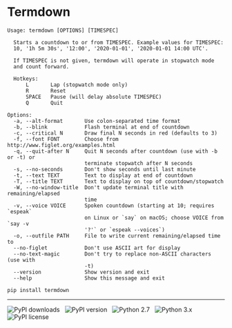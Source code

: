 # Termdown

```
Usage: termdown [OPTIONS] [TIMESPEC]

  Starts a countdown to or from TIMESPEC. Example values for TIMESPEC:
  10, '1h 5m 30s', '12:00', '2020-01-01', '2020-01-01 14:00 UTC'.

  If TIMESPEC is not given, termdown will operate in stopwatch mode
  and count forward.

  Hotkeys:
      L       Lap (stopwatch mode only)
      R       Reset
      SPACE   Pause (will delay absolute TIMESPEC)
      Q       Quit

Options:
  -a, --alt-format       Use colon-separated time format
  -b, --blink            Flash terminal at end of countdown
  -c, --critical N       Draw final N seconds in red (defaults to 3)
  -f, --font FONT        Choose from http://www.figlet.org/examples.html
  -q, --quit-after N     Quit N seconds after countdown (use with -b or -t) or
                         terminate stopwatch after N seconds
  -s, --no-seconds       Don't show seconds until last minute
  -t, --text TEXT        Text to display at end of countdown
  -T, --title TEXT       Text to display on top of countdown/stopwatch
  -W, --no-window-title  Don't update terminal title with remaining/elapsed
                         time
  -v, --voice VOICE      Spoken countdown (starting at 10; requires `espeak`
                         on Linux or `say` on macOS; choose VOICE from `say -v
                         '?'` or `espeak --voices`)
  -o, --outfile PATH     File to write current remaining/elapsed time to
  --no-figlet            Don't use ASCII art for display
  --no-text-magic        Don't try to replace non-ASCII characters (use with
                         -t)
  --version              Show version and exit
  --help                 Show this message and exit
```

```
pip install termdown
```

------------------------------------------------------------------------

![PyPI downloads](http://img.shields.io/pypi/dm/termdown.svg) &nbsp; ![PyPI version](http://img.shields.io/pypi/v/termdown.svg) &nbsp; ![Python 2.7](http://img.shields.io/badge/Python-2.7-green.svg) &nbsp; ![Python 3.x](http://img.shields.io/badge/Python-3.x-green.svg) &nbsp; ![PyPI license](http://img.shields.io/badge/License-GPLv3-red.svg)
